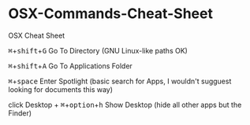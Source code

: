 # OSX-Commands-Cheat-Sheet
OSX Cheat Sheet

<kbd>⌘</kbd>+<kbd>shift</kbd>+<kbd>G</kbd> Go To Directory (GNU Linux-like paths OK)

<kbd>⌘</kbd>+<kbd>shift</kbd>+<kbd>A</kbd> Go To Applications Folder

<kbd>⌘</kbd>+<kbd>space</kbd> Enter Spotlight (basic search for Apps, I wouldn't sugguest looking for documents this way)

click Desktop + <kbd>⌘</kbd>+<kbd>option</kbd>+<kbd>h</kbd> Show Desktop (hide all other apps but the Finder)

